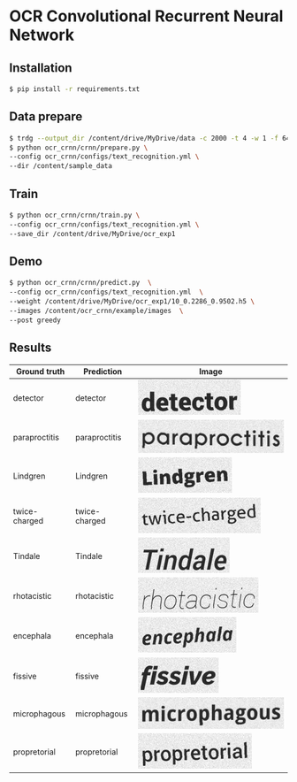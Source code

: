 # OCR Convolutional Recurrent Neural Network

## Installation

```bash
$ pip install -r requirements.txt
```

## Data prepare
```bash
$ trdg --output_dir /content/drive/MyDrive/data -c 2000 -t 4 -w 1 -f 64 -k 5 -rk -do 0 
$ python ocr_crnn/crnn/prepare.py \
--config ocr_crnn/configs/text_recognition.yml \
--dir /content/sample_data
```

## Train
```bash
$ python ocr_crnn/crnn/train.py \
--config ocr_crnn/configs/text_recognition.yml \
--save_dir /content/drive/MyDrive/ocr_exp1
```

## Demo
```bash
$ python ocr_crnn/crnn/predict.py  \
--config ocr_crnn/configs/text_recognition.yml  \
--weight /content/drive/MyDrive/ocr_exp1/10_0.2286_0.9502.h5 \
--images /content/ocr_crnn/example/images  \
--post greedy
```

## Results
| Ground truth 	| Prediction 	| Image 	|
|--------------	|------------	|-------	|
| detector 	    | detector 	    | ![1](example/images/detector_2.jpg "1") 	    |
| paraproctitis | paraproctitis | ![2](example/images/paraproctitis_7.jpg "2") 	|
| Lindgren      | Lindgren      | ![3](example/images/Lindgren_5.jpg "3")	    |
| twice-charged | twice-charged | ![4](example/images/twice-charged_9.jpg "4")	|
| Tindale       | Tindale       | ![5](example/images/Tindale_1.jpg "5")	    |
| rhotacistic   | rhotacistic   | ![6](example/images/rhotacistic_4.jpg "6")	|
| encephala     | encephala     | ![7](example/images/encephala_6.jpg "7") 	    |
| fissive       | fissive       | ![8](example/images/fissive_8.jpg "8") 	    |
| microphagous  | microphagous  | ![9](example/images/microphagous_0.jpg "9")	|
| propretorial  | propretorial  | ![10](example/images/propretorial_3.jpg "10") |
